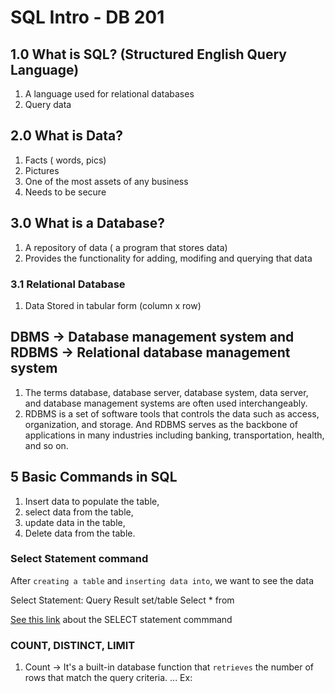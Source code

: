 # SQL Intro - DB 201

## 1.0 What is SQL? (Structured English Query Language)
1. A language used for relational databases
2. Query data 

## 2.0 What is Data?
1. Facts ( words, pics)
2. Pictures
3. One of the most assets of any business
4. Needs to be secure

## 3.0 What is a Database?
1. A repository of data ( a program that stores data)
2. Provides the functionality for adding, modifing and querying that data

### 3.1 Relational Database
1. Data Stored in tabular form (column x row)

## DBMS -> Database management system and RDBMS -> Relational database management system
1. The terms database, database server, database system, data server, and database management systems are often used interchangeably.
2. RDBMS is a set of software tools that controls the data such as access, organization, and storage. And RDBMS serves as the backbone of applications in many industries including banking, transportation, health, and so on.

## 5 Basic Commands in SQL
1. Insert data to populate the table,
2. select data from the table,
3. update data in the table,
4. Delete data from the table.

### Select Statement command
After `creating a table` and `inserting data into`, we want to see the data

Select Statement: Query
Result set/table
Select * from <tablename> 

[See this link](https://labs.cognitiveclass.ai/tools/datasette/?datasette_path=%2F-%2Fadd-datasets%2F%3Fpath%3D%2Fresources%2Fdatasette%2Fcoursera%2FDB0201EN%2Flab1%2FSanFranciscoFilmLocations.sqlite&md_instructions_url=https%3A%2F%2Fcf-courses-data.s3.us.cloud-object-storage.appdomain.cloud%2FIBMDeveloperSkillsNetwork-DB0201EN-SkillsNetwork%2Flabs%2FLabs_Coursera_V5%2Flabs%2FLab%2520-%2520Basics%2520of%2520SQL%2520SELECT%2520Statement%2Finstructional-labs.md&lti=true) about the SELECT statement commmand

 ### COUNT, DISTINCT, LIMIT
 1. Count -> It's a built-in database function that `retrieves` the number of rows that match the query criteria.
 ... Ex:
